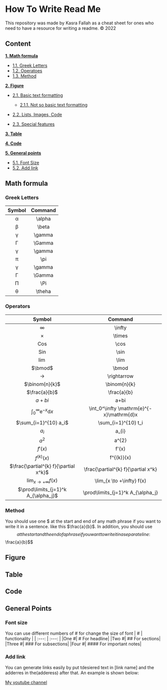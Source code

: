 # How To Write Read Me
This repository was made by Kasra Fallah as a cheat sheet for ones who need to have a resource for writing a readme.
&copy; 2022

## Content

**[1. Math formula](#math-formula)**

  * [1.1. Greek Letters](#greek-letters)
  * [1.2. Operatoes](#operators)
  * [1.3. Method](#method)  

**[2. Figure](#figure)**

  * [2.1. Basic text formatting](#heading--2-1)

      * [2.1.1. Not so basic text formatting](#heading--2-1-1)

  * [2.2. Lists, Images, Code](#heading--2-2)
  * [2.3. Special features](#heading--2-3)

**[3. Table](#table)**

**[4. Code](#code)**

**[5. General points](#general-points)**
  * [5.1. Font Size ](#font-size)
  * [5.2. Add link](#add-link)


## Math formula
### Greek Letters
| Symbol  | Command |
| :---: | :---: |
| α  | \alpha |
| β  |\beta |
| γ | \gamma |
| Γ |\Gamma |
| γ | \gamma |
| π |\pi |
| γ | \gamma |
| Γ |\Gamma |
|Π| \Pi|
|θ| \theha| 
### Operators
| Symbol  | Command |
| :---: | :---: |
| $\infty$  | \infty |
| $\times$  |\times|
| Cos | \cos |
| Sin |\sin |
| $\lim$| \lim |
| $\bmod$ |\bmod |
| $\rightarrow$ |\rightarrow |
|$\binom{n}{k}$|\binom{n}{k}|
|$\frac{a}{b}$|\frac{a}{b}|
|$a+bi$|a+bi|
|$\int_0^\infty \mathrm{e}^{-x} \mathrm{d}x$|\int_0^\infty \mathrm{e}^{-x}\mathrm{d}x|
|$\sum_{i=1}^{10} a_i$|\sum_{i=1}^{10} t_i|
|$a_{i}$|a_{i}|
|$a^{2}$|a^{2}|
|$f'(x)$|f'(x)|
|$f^{(k)}(x)$|f^{(k)}(x)|
|$\frac{\partial^{k} f}{\partial x^k}$|\frac{\partial^{k} f}{\partial x^k}
|$\lim_{x \to +\infty} f(x)$|\lim_{x \to +\infty} f(x)|
|$\prod\limits_{j=1}^k A_{\alpha_j}$|\prod\limits_{j=1}^k A_{\alpha_j}|

### Method
You should use one $ at the start and end of any math phrase if you want to write it in a sentence. like this $\frac{a}{b}$.
In addition, you should use $$ at the start and the end of a phrase if you want to write it in a separate line:
$$\frac{a}{b}$$

## Figure
## Table
## Code 
## General Points

### Font size
You can use different numbers of # for change the size of font
| #  | functionality |
| :---: | :---: |
|One #| # For headline|
|Two #| ## For sections|
|Three #| ### For subsections|
|Four #| #### For important notes|

### Add link

You can generate links easily by put tdesiered text in [link name] and the adderres in the(adderess) after that. An example is shown below:

[My youtube channel](https://www.youtube.com/channel/UC3kyv2IUyZN98ROC3AtCBvg)
